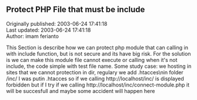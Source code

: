 ## Protect PHP File that must be include  
Originally published: 2003-06-24 17:41:18  
Last updated: 2003-06-24 17:41:18  
Author: imam ferianto  
  
This Section is describe how we can protect php module that can calling in with include function, but is not secure and its have big risk. For the solution is we can make this module file cannot execute or calling when it's not include, the code simple with test file name. Some study case: we hosting in sites that we cannot protection in dir, regulary we add .htacces\nin folder /inc/ I was putin .htacces so if we calling http://localhost/inc/ is displayed forbidden but if I try if we calling http://localhost/inc/connect-module.php it will be succesfull and maybe some accident will happen here